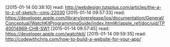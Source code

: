 [2015-01-14 00:38:10] read: http://webdesign.tutsplus.com/articles/the-a-to-z-of-sketch--cms-22030
[2015-01-14 09:57:33] read: https://developer.apple.com/library/prerelease/ios/documentation/General/Conceptual/WatchKitProgrammingGuide/index.html#//apple_ref/doc/uid/TP40014969-CH8-SW1
[2015-01-14 09:57:45] read: https://developer.apple.com/watchkit/
[2015-01-14 09:59:35] read: http://codewithchris.com/how-to-build-a-website-for-your-app/